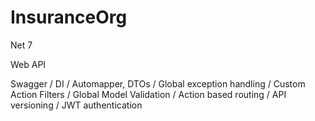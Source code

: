 # InsuranceOrg

Net 7

Web API

Swagger / DI / Automapper, DTOs / Global exception handling / Custom Action Filters / Global Model Validation / Action based routing / API versioning / JWT authentication


